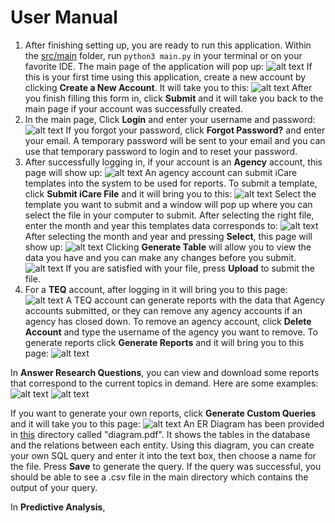 # User Manual
1. After finishing setting up, you are ready to run this application. Within the [src/main](../src/main) folder, run `python3 main.py` in your terminal or on your favorite IDE. The main page of the application will pop up: 
![alt text](https://github.com/CSCC01/Team10/blob/master/userGuide/pics/0.png)
If this is your first time using this application, create a new account by clicking **Create a New Account**. It will take you to this:
![alt text](https://github.com/CSCC01/Team10/blob/master/userGuide/pics/1.png)
After you finish filling this form in, click **Submit** and it will take you back to the main page if your account was successfully created.
2. In the main page, Click **Login** and enter your username and password:
![alt text](https://github.com/CSCC01/Team10/blob/master/userGuide/pics/3.png)
If you forgot your password, click **Forgot Password?** and enter your email. A temporary password will be sent to your email and you can use that temporary password to login and to reset your password.
3. After successfully logging in, if your account is an **Agency** account, this page will show up:
![alt text](https://github.com/CSCC01/Team10/blob/master/userGuide/pics/4.png)
An agency account can submit iCare templates into the system to be used for reports. To submit a template, click **Submit iCare File** and it will bring you to this:
![alt text](https://github.com/CSCC01/Team10/blob/master/userGuide/pics/5.png)
Select the template you want to submit and a window will pop up where you can select the file in your computer to submit. After selecting the right file, enter the month and year this templates data corresponds to:
![alt text](https://github.com/CSCC01/Team10/blob/master/userGuide/pics/6.png)
After selecting the month and year and pressing **Select**, this page will show up:
![alt text](https://github.com/CSCC01/Team10/blob/master/userGuide/pics/7.png)
Clicking **Generate Table** will allow you to view the data you have and you can make any changes before you submit.
![alt text](https://github.com/CSCC01/Team10/blob/master/userGuide/pics/9.png)
If you are satisfied with your file, press **Upload** to submit the file.
4. For a **TEQ** account, after logging in it will bring you to this page:
![alt text](https://github.com/CSCC01/Team10/blob/master/userGuide/pics/11.png)
A TEQ account can generate reports with the data that Agency accounts submitted, or they can remove any agency accounts if an agency has closed down. To remove an agency account, click **Delete Account** and type the username of the agency you want to remove. To generate reports click **Generate Reports** and it will bring you to this page:
![alt text](https://github.com/CSCC01/Team10/blob/master/userGuide/pics/12.png)

In **Answer Research Questions**, you can view and download some reports that correspond to the current topics in demand. Here are some examples:
![alt text](https://github.com/CSCC01/Team10/blob/master/userGuide/pics/hist.png)
![alt text](https://github.com/CSCC01/Team10/blob/master/userGuide/pics/pie.png)

If you want to generate your own reports, click **Generate Custom Queries** and it will take you to this page:
![alt text](https://github.com/CSCC01/Team10/blob/master/userGuide/pics/13.png)
An ER Diagram has been provided in [this](./) directory called "diagram.pdf". It shows the tables in the database and the relations between each entity. Using this diagram, you can create your own SQL query and enter it into the text box, then choose a name for the file. Press **Save** to generate the query. If the query was successful, you should be able to see a .csv file in the main directory which contains the output of your query.

In **Predictive Analysis**,
